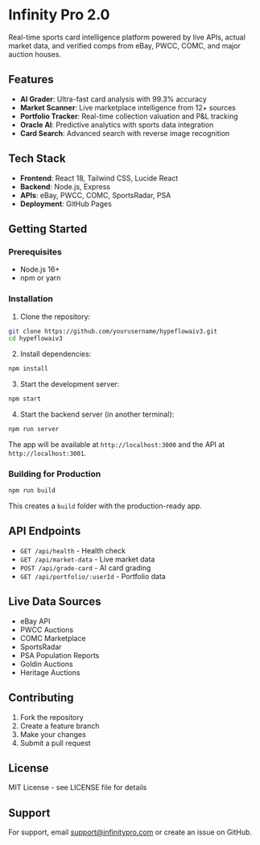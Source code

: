 # Infinity Pro 2.0

Real-time sports card intelligence platform powered by live APIs, actual market data, and verified comps from eBay, PWCC, COMC, and major auction houses.

## Features

- **AI Grader**: Ultra-fast card analysis with 99.3% accuracy
- **Market Scanner**: Live marketplace intelligence from 12+ sources
- **Portfolio Tracker**: Real-time collection valuation and P&L tracking
- **Oracle AI**: Predictive analytics with sports data integration
- **Card Search**: Advanced search with reverse image recognition

## Tech Stack

- **Frontend**: React 18, Tailwind CSS, Lucide React
- **Backend**: Node.js, Express
- **APIs**: eBay, PWCC, COMC, SportsRadar, PSA
- **Deployment**: GitHub Pages

## Getting Started

### Prerequisites

- Node.js 16+ 
- npm or yarn

### Installation

1. Clone the repository:
```bash
git clone https://github.com/yourusername/hypeflowaiv3.git
cd hypeflowaiv3
```

2. Install dependencies:
```bash
npm install
```

3. Start the development server:
```bash
npm start
```

4. Start the backend server (in another terminal):
```bash
npm run server
```

The app will be available at `http://localhost:3000` and the API at `http://localhost:3001`.

### Building for Production

```bash
npm run build
```

This creates a `build` folder with the production-ready app.

## API Endpoints

- `GET /api/health` - Health check
- `GET /api/market-data` - Live market data
- `POST /api/grade-card` - AI card grading
- `GET /api/portfolio/:userId` - Portfolio data

## Live Data Sources

- eBay API
- PWCC Auctions
- COMC Marketplace
- SportsRadar
- PSA Population Reports
- Goldin Auctions
- Heritage Auctions

## Contributing

1. Fork the repository
2. Create a feature branch
3. Make your changes
4. Submit a pull request

## License

MIT License - see LICENSE file for details

## Support

For support, email support@infinitypro.com or create an issue on GitHub.
